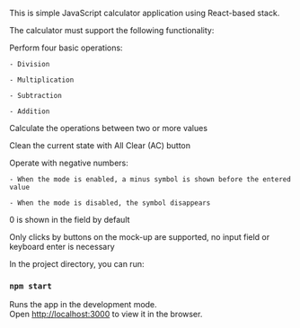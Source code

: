 This is simple JavaScript calculator application using React-based stack.

The calculator must support the following functionality:

Perform four basic operations:

    - Division
    
    - Multiplication
    
    - Subtraction
    
    - Addition
    
Calculate the operations between two or more values

Clean the current state with All Clear (AC) button

Operate with negative numbers:

    - When the mode is enabled, a minus symbol is shown before the entered value
    
    - When the mode is disabled, the symbol disappears
    
0 is shown in the field by default

Only clicks by buttons on the mock-up are supported, no input field or keyboard enter is necessary

In the project directory, you can run:

### `npm start`

Runs the app in the development mode.<br>
Open [http://localhost:3000](http://localhost:3000) to view it in the browser.


